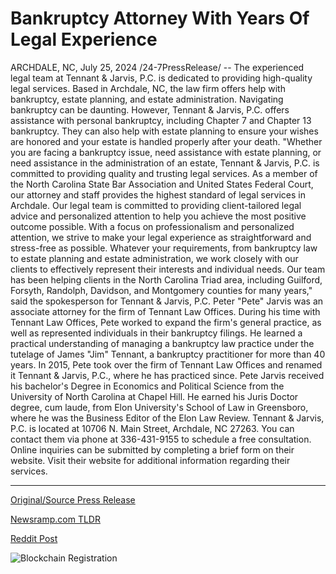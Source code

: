 # Bankruptcy Attorney With Years Of Legal Experience

ARCHDALE, NC, July 25, 2024 /24-7PressRelease/ -- The experienced legal team at Tennant & Jarvis, P.C. is dedicated to providing high-quality legal services. Based in Archdale, NC, the law firm offers help with bankruptcy, estate planning, and estate administration.  Navigating bankruptcy can be daunting. However, Tennant & Jarvis, P.C. offers assistance with personal bankruptcy, including Chapter 7 and Chapter 13 bankruptcy. They can also help with estate planning to ensure your wishes are honored and your estate is handled properly after your death.  "Whether you are facing a bankruptcy issue, need assistance with estate planning, or need assistance in the administration of an estate, Tennant & Jarvis, P.C. is committed to providing quality and trusting legal services. As a member of the North Carolina State Bar Association and United States Federal Court, our attorney and staff provides the highest standard of legal services in Archdale. Our legal team is committed to providing client-tailored legal advice and personalized attention to help you achieve the most positive outcome possible. With a focus on professionalism and personalized attention, we strive to make your legal experience as straightforward and stress-free as possible. Whatever your requirements, from bankruptcy law to estate planning and estate administration, we work closely with our clients to effectively represent their interests and individual needs. Our team has been helping clients in the North Carolina Triad area, including Guilford, Forsyth, Randolph, Davidson, and Montgomery counties for many years," said the spokesperson for Tennant & Jarvis, P.C.  Peter "Pete" Jarvis was an associate attorney for the firm of Tennant Law Offices. During his time with Tennant Law Offices, Pete worked to expand the firm's general practice, as well as represented individuals in their bankruptcy filings. He learned a practical understanding of managing a bankruptcy law practice under the tutelage of James "Jim" Tennant, a bankruptcy practitioner for more than 40 years. In 2015, Pete took over the firm of Tennant Law Offices and renamed it Tennant & Jarvis, P.C., where he has practiced since.  Pete Jarvis received his bachelor's Degree in Economics and Political Science from the University of North Carolina at Chapel Hill. He earned his Juris Doctor degree, cum laude, from Elon University's School of Law in Greensboro, where he was the Business Editor of the Elon Law Review.  Tennant & Jarvis, P.C. is located at 10706 N. Main Street, Archdale, NC 27263. You can contact them via phone at 336-431-9155 to schedule a free consultation. Online inquiries can be submitted by completing a brief form on their website. Visit their website for additional information regarding their services. 

---

[Original/Source Press Release](https://www.24-7pressrelease.com/press-release/512803/bankruptcy-attorney-with-years-of-legal-experience)
                    

[Newsramp.com TLDR](None) 



[Reddit Post](https://www.reddit.com/r/newsramp/comments/1ebonmt/tennant_jarvis_pc_providing_quality_legal/) 



![Blockchain Registration](https://cdn.newsramp.app/24-7PressRelease/qrcode/247/25/rain1c6n.webp)